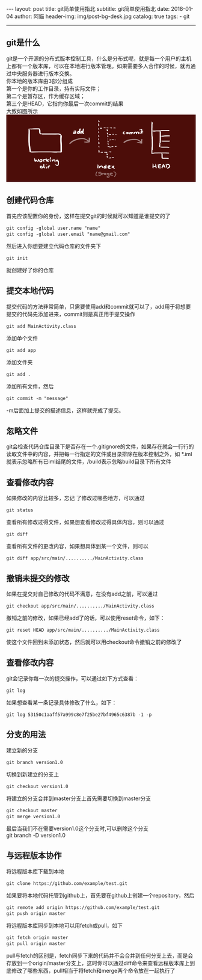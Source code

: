 ﻿﻿---
layout:     post
title:      git简单使用指北
subtitle:   git简单使用指北
date:       2018-01-04
author:     阿貓
header-img: img/post-bg-desk.jpg
catalog:    true
tags:
    - git

---




## git是什么
git是一个开源的分布式版本控制工具，什么是分布式呢，就是每一个用户的主机上都有一个版本库，可以在本地进行版本管理。如果需要多人合作的时候，就再通过中央服务器进行版本交换。  
你本地的版本库由3部分组成  
第一个是你的工作目录，持有实际文件；  
第二个是暂存区，作为缓存区域；  
第三个是HEAD，它指向你最后一次commit的结果  
大致如图所示  
![git-tree](/img/git-trees.png)  
## 创建代码仓库
首先应该配置你的身份，这样在提交git的时候就可以知道是谁提交的了  
  
    git config -global user.name "name"  
    git config -global user.email "name@gmail.com"  

然后进入你想要建立代码仓库的文件夹下  

    git init  

就创建好了你的仓库
## 提交本地代码
提交代码的方法非常简单，只需要使用add和commit就可以了，add用于将想要提交的代码先添加进来，commit则是真正用于提交操作  

    git add MainActivity.class  

添加单个文件  

    git add app  

添加文件夹  

    git add .  

添加所有文件，然后  

    git commit -m "message"  

-m后面加上提交的描述信息，这样就完成了提交。
## 忽略文件
git会检查代码仓库目录下是否存在一个.gitignore的文件，如果存在就会一行行的读取文件中的内容，并把每一行指定的文件或目录排除在版本控制之外，如  *.iml  就表示忽略所有已iml结尾的文件，/build表示忽略build目录下所有文件
## 查看修改内容
如果修改的内容比较多，忘记 了修改过哪些地方，可以通过  

    git status  

查看所有修改过得文件，如果想查看修改过得具体内容，则可以通过  

    git diff  

查看所有文件的更改内容，如果想具体到某一个文件，则可以  

    git diff app/src/main/........../MainActivity.class  

## 撤销未提交的修改
如果在提交对自己修改的代码不满意，在没有add之前，可以通过  

    git checkout app/src/main/........../MainActivity.class  

撤销之前的修改，如果已经add了的话，可以使用reset命令，如下：

    git reset HEAD app/src/main/........../MainActivity.class  

使这个文件回到未添加状态，然后就可以用checkout命令撤销之前的修改了
## 查看修改内容
git会记录你每一次的提交操作，可以通过如下方式查看：  

    git log  

如果想查看某一条记录具体修改了什么，如下：  

    git log 53150c1aaff57a999c8e7f25be27bf4965c6387b -1 -p

    
## 分支的用法  
建立新的分支  

    git branch version1.0  

切换到新建立的分支上  

    git checkout version1.0  

将建立的分支合并到master分支上首先需要切换到master分支  

    git checkout master  
    git merge version1.0

最后当我们不在需要version1.0这个分支时,可以删除这个分支    
    git branch -D version1.0  

## 与远程版本协作

将远程版本库下载到本地  

    git clone https://github.com/example/test.git  

如果要将本地代码托管到github上，首先要在github上创建一个repository，然后  

    git remote add origin https://github.com/example/test.git  
    git push origin master  

将远程版本库同步到本地可以用fetch或pull，如下  

    git fetch origin master  
    git pull origin master  

pull与fetch的区别是，fetch同步下来的代码并不会合并到任何分支上去，而是会存放到一个origin/master分支上，这时你可以通过diff命令来查看远程版本库上到底修改了哪些东西，pull相当于将fetch和merge两个命令放在一起执行了















